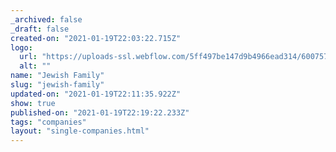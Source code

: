 ```yaml
---
_archived: false
_draft: false
created-on: "2021-01-19T22:03:22.715Z"
logo:
  url: "https://uploads-ssl.webflow.com/5ff497be147d9b4966ead314/60075717aa399836b9bb8ed5_jewishfamily.jpg"
  alt: ""
name: "Jewish Family"
slug: "jewish-family"
updated-on: "2021-01-19T22:11:35.922Z"
show: true
published-on: "2021-01-19T22:19:22.233Z"
tags: "companies"
layout: "single-companies.html"
---
```



